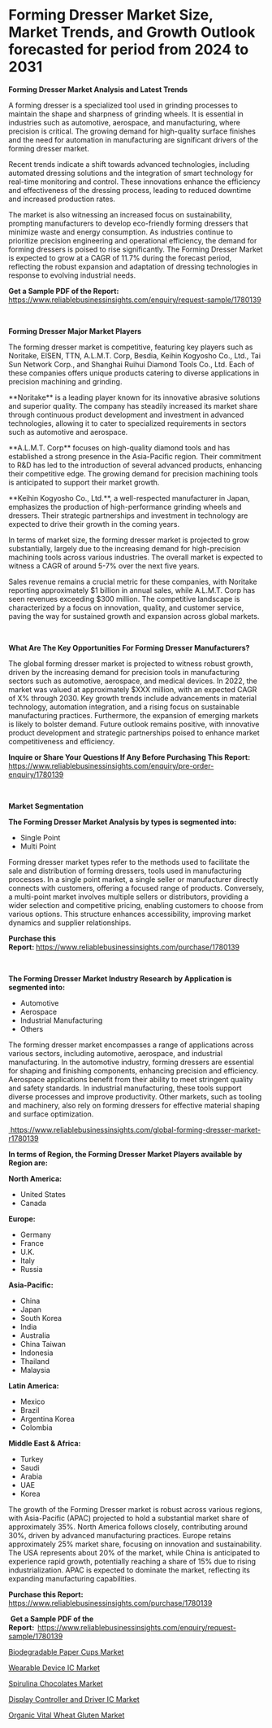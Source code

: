 <p><h1>Forming Dresser Market Size, Market Trends, and Growth Outlook forecasted for period from 2024 to 2031</h1></p><p><strong>Forming Dresser Market Analysis and Latest Trends</strong></p>
<p><p>A forming dresser is a specialized tool used in grinding processes to maintain the shape and sharpness of grinding wheels. It is essential in industries such as automotive, aerospace, and manufacturing, where precision is critical. The growing demand for high-quality surface finishes and the need for automation in manufacturing are significant drivers of the forming dresser market. </p><p>Recent trends indicate a shift towards advanced technologies, including automated dressing solutions and the integration of smart technology for real-time monitoring and control. These innovations enhance the efficiency and effectiveness of the dressing process, leading to reduced downtime and increased production rates.</p><p>The market is also witnessing an increased focus on sustainability, prompting manufacturers to develop eco-friendly forming dressers that minimize waste and energy consumption. As industries continue to prioritize precision engineering and operational efficiency, the demand for forming dressers is poised to rise significantly. The Forming Dresser Market is expected to grow at a CAGR of 11.7% during the forecast period, reflecting the robust expansion and adaptation of dressing technologies in response to evolving industrial needs.</p></p>
<p><strong>Get a Sample PDF of the Report:&nbsp;</strong> <a href="https://www.reliablebusinessinsights.com/enquiry/request-sample/1780139?utm_campaign=60&utm_medium=2&utm_source=Github&utm_content=ia&utm_term=09102024&utm_id=forming-dresser">https://www.reliablebusinessinsights.com/enquiry/request-sample/1780139</a></p>
<p>&nbsp;</p>
<p><strong>Forming Dresser Major Market Players</strong></p>
<p><p>The forming dresser market is competitive, featuring key players such as Noritake, EISEN, TTN, A.L.M.T. Corp, Besdia, Keihin Kogyosho Co., Ltd., Tai Sun Network Corp., and Shanghai Ruihui Diamond Tools Co., Ltd. Each of these companies offers unique products catering to diverse applications in precision machining and grinding.</p><p>**Noritake** is a leading player known for its innovative abrasive solutions and superior quality. The company has steadily increased its market share through continuous product development and investment in advanced technologies, allowing it to cater to specialized requirements in sectors such as automotive and aerospace. </p><p>**A.L.M.T. Corp** focuses on high-quality diamond tools and has established a strong presence in the Asia-Pacific region. Their commitment to R&D has led to the introduction of several advanced products, enhancing their competitive edge. The growing demand for precision machining tools is anticipated to support their market growth.</p><p>**Keihin Kogyosho Co., Ltd.**, a well-respected manufacturer in Japan, emphasizes the production of high-performance grinding wheels and dressers. Their strategic partnerships and investment in technology are expected to drive their growth in the coming years.</p><p>In terms of market size, the forming dresser market is projected to grow substantially, largely due to the increasing demand for high-precision machining tools across various industries. The overall market is expected to witness a CAGR of around 5-7% over the next five years. </p><p>Sales revenue remains a crucial metric for these companies, with Noritake reporting approximately $1 billion in annual sales, while A.L.M.T. Corp has seen revenues exceeding $300 million. The competitive landscape is characterized by a focus on innovation, quality, and customer service, paving the way for sustained growth and expansion across global markets.</p></p>
<p>&nbsp;</p>
<p><strong>What Are The Key Opportunities For Forming Dresser Manufacturers?</strong></p>
<p><p>The global forming dresser market is projected to witness robust growth, driven by the increasing demand for precision tools in manufacturing sectors such as automotive, aerospace, and medical devices. In 2022, the market was valued at approximately $XXX million, with an expected CAGR of X% through 2030. Key growth trends include advancements in material technology, automation integration, and a rising focus on sustainable manufacturing practices. Furthermore, the expansion of emerging markets is likely to bolster demand. Future outlook remains positive, with innovative product development and strategic partnerships poised to enhance market competitiveness and efficiency.</p></p>
<p><strong>Inquire or Share Your Questions If Any Before Purchasing This Report:</strong> <a href="https://www.reliablebusinessinsights.com/enquiry/pre-order-enquiry/1780139?utm_campaign=60&utm_medium=2&utm_source=Github&utm_content=ia&utm_term=09102024&utm_id=forming-dresser">https://www.reliablebusinessinsights.com/enquiry/pre-order-enquiry/1780139</a></p>
<p>&nbsp;</p>
<p><strong>Market Segmentation</strong></p>
<p><strong>The Forming Dresser Market Analysis by types is segmented into:</strong></p>
<p><ul><li>Single Point</li><li>Multi Point</li></ul></p>
<p><p>Forming dresser market types refer to the methods used to facilitate the sale and distribution of forming dressers, tools used in manufacturing processes. In a single point market, a single seller or manufacturer directly connects with customers, offering a focused range of products. Conversely, a multi-point market involves multiple sellers or distributors, providing a wider selection and competitive pricing, enabling customers to choose from various options. This structure enhances accessibility, improving market dynamics and supplier relationships.</p></p>
<p><strong>Purchase this Report:&nbsp;</strong><a href="https://www.reliablebusinessinsights.com/purchase/1780139?utm_campaign=60&utm_medium=2&utm_source=Github&utm_content=ia&utm_term=09102024&utm_id=forming-dresser">https://www.reliablebusinessinsights.com/purchase/1780139</a></p>
<p>&nbsp;</p>
<p><strong>The Forming Dresser Market Industry Research by Application is segmented into:</strong></p>
<p><ul><li>Automotive</li><li>Aerospace</li><li>Industrial Manufacturing</li><li>Others</li></ul></p>
<p><p>The forming dresser market encompasses a range of applications across various sectors, including automotive, aerospace, and industrial manufacturing. In the automotive industry, forming dressers are essential for shaping and finishing components, enhancing precision and efficiency. Aerospace applications benefit from their ability to meet stringent quality and safety standards. In industrial manufacturing, these tools support diverse processes and improve productivity. Other markets, such as tooling and machinery, also rely on forming dressers for effective material shaping and surface optimization.</p></p>
<p><a href="https://www.reliablebusinessinsights.com/global-forming-dresser-market-r1780139?utm_campaign=60&utm_medium=2&utm_source=Github&utm_content=ia&utm_term=09102024&utm_id=forming-dresser">&nbsp;https://www.reliablebusinessinsights.com/global-forming-dresser-market-r1780139</a></p>
<p><strong>In terms of Region, the Forming Dresser Market Players available by Region are:</strong></p>
<p>
    <p> <strong> North America: </strong>
        <ul>
            <li>United States</li>
            <li>Canada</li>
        </ul>
        </p> 
    <p> <strong> Europe: </strong>
        <ul>
            <li>Germany</li>
            <li>France</li>
            <li>U.K.</li>
            <li>Italy</li>
            <li>Russia</li>
        </ul>
        </p> 
    <p> <strong> Asia-Pacific: </strong>
        <ul>
            <li>China</li>
            <li>Japan</li>
            <li>South Korea</li>
            <li>India</li>
            <li>Australia</li>
            <li>China Taiwan</li>
            <li>Indonesia</li>
            <li>Thailand</li>
            <li>Malaysia</li>
        </ul>
        </p> 
    <p> <strong> Latin America: </strong>
        <ul>
            <li>Mexico</li>
            <li>Brazil</li>
            <li>Argentina Korea</li>
            <li>Colombia</li>
        </ul>
        </p> 
    <p> <strong> Middle East & Africa: </strong>
        <ul>
            <li>Turkey</li>
            <li>Saudi</li>
            <li>Arabia</li>
            <li>UAE</li>
            <li>Korea</li>
        </ul>
    </p>
    </p>
<p><p>The growth of the Forming Dresser market is robust across various regions, with Asia-Pacific (APAC) projected to hold a substantial market share of approximately 35%. North America follows closely, contributing around 30%, driven by advanced manufacturing practices. Europe retains approximately 25% market share, focusing on innovation and sustainability. The USA represents about 20% of the market, while China is anticipated to experience rapid growth, potentially reaching a share of 15% due to rising industrialization. APAC is expected to dominate the market, reflecting its expanding manufacturing capabilities.</p></p>
<p><strong>Purchase this Report: </strong><a href="https://www.reliablebusinessinsights.com/purchase/1780139?utm_campaign=60&utm_medium=2&utm_source=Github&utm_content=ia&utm_term=09102024&utm_id=forming-dresser">https://www.reliablebusinessinsights.com/purchase/1780139</a></p>
<p>&nbsp;<strong>Get a Sample PDF of the Report:&nbsp;&nbsp;</strong><a href="https://www.reliablebusinessinsights.com/enquiry/request-sample/1780139?utm_campaign=60&utm_medium=2&utm_source=Github&utm_content=ia&utm_term=09102024&utm_id=forming-dresser">https://www.reliablebusinessinsights.com/enquiry/request-sample/1780139</a></p>
<p><strong></strong></p>
<p><p><a href="https://www.linkedin.com/pulse/biodegradable-paper-cups-market-trends-growth-outlook-2024-nzplc?trackingId=cgjDkeBvTWSLgfhEVe41Lg%3D%3D&utm_campaign=60&utm_medium=2&utm_source=Github&utm_content=ia&utm_term=09102024&utm_id=forming-dresser">Biodegradable Paper Cups Market</a></p><p><a href="https://github.com/darientvns/Market-Research-Report-List-1/blob/main/wearable-device-ic-market.md?utm_campaign=60&utm_medium=2&utm_source=Github&utm_content=ia&utm_term=09102024&utm_id=forming-dresser">Wearable Device IC Market</a></p><p><a href="https://issuu.com/reportprime-2/docs/spirulina-chocolates-market-size-20_c333fcaf9f5dee?utm_campaign=60&utm_medium=2&utm_source=Github&utm_content=ia&utm_term=09102024&utm_id=forming-dresser">Spirulina Chocolates Market</a></p><p><a href="https://github.com/MelgarBasny/Market-Research-Report-List-1/blob/main/display-controller-and-driver-ic-market.md?utm_campaign=60&utm_medium=2&utm_source=Github&utm_content=ia&utm_term=09102024&utm_id=forming-dresser">Display Controller and Driver IC Market</a></p><p><a href="https://www.linkedin.com/pulse/emerging-opportunities-challenges-global-organic-vital-h8gsc?utm_campaign=60&utm_medium=2&utm_source=Github&utm_content=ia&utm_term=09102024&utm_id=forming-dresser">Organic Vital Wheat Gluten Market</a></p></p>